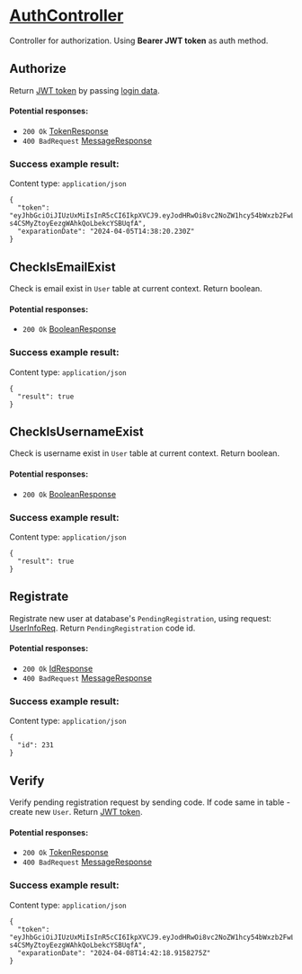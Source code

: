 # [AuthController](../../ProjectTisa/Controllers/BusinessControllers/UserRelatedControllers/AuthController.cs)

Controller for authorization. Using **Bearer JWT token** as auth method.
## Authorize
Return [JWT token](https://en.wikipedia.org/wiki/JSON_Web_Token) by passing [login data](../ProjectTisa/Controllers/GeneralData/Requests/UserReq/UserLoginReq.cs).  
#### Potential responses:
* `200 Ok` 
[TokenResponse](../../ProjectTisa/Controllers/GeneralData/Responses/TokenResponse.cs)
* `400 BadRequest` 
[MessageResponse](../../ProjectTisa/Controllers/GeneralData/Responses/MessageResponse.cs)
### Success example result:
Content type: `application/json`
```
{
  "token": "eyJhbGciOiJIUzUxMiIsInR5cCI6IkpXVCJ9.eyJodHRwOi8vc2NoZW1hcy54bWxzb2FwLm9yZy93cy8yMDA1LzA1L2lkZW50aXR5L2NsYWltcy9uYW1lIjoidGVzdCIsImh0dHA6Ly9zY2hlbWFzLnhtbHNvYXAub3JnL3dzLzIwMDUvMDUvaWRlbnRpdHkvY2xhaW1zL2VtYWlsYWRkcmVzcyI6InRlc3RAdGVzdC5jb20iLCJodHRwOi8vc2NoZW1hcy5taWNyb3NvZnQuY29tL3dzLzIwMDgvMDYvaWRlbnRpdHkvY2xhaW1zL3JvbGUiOiJTb21lUm9sZSIsImV4cCI6MTcxMjU3MDAwMCwiaXNzIjoid3d3LnRpc2EtYmFja2VuZC5jb20iLCJhdWQiOiJ3d3cudGlzYS1mcm9udGVuZC5jb20ifQ.PRXhoRT4AQTTwBwzfuVD_CtTSIYpZxPHwCWK1Atz2xVAWi1ZAuGNp-s4CSMyZtoyEezgWAhkQoLbekcYSBUqfA",
  "exparationDate": "2024-04-05T14:38:20.230Z"
}
```
## CheckIsEmailExist
Check is email exist in `User` table at current context.
Return boolean.
#### Potential responses:
* `200 Ok` 
[BooleanResponse](../../ProjectTisa/Controllers/GeneralData/Responses/BooleanResponse.cs)
### Success example result:
Content type: `application/json`
```
{
  "result": true
}
```
## CheckIsUsernameExist
Check is username exist in `User` table at current context.
Return boolean.
#### Potential responses:
* `200 Ok` 
[BooleanResponse](../../ProjectTisa/Controllers/GeneralData/Responses/BooleanResponse.cs)
### Success example result:
Content type: `application/json`
```
{
  "result": true
}
```
## Registrate
Registrate new user at database's `PendingRegistration`, using request: [UserInfoReq](../ProjectTisa/Controllers/GeneralData/Requests/UserReq/UserInfoReq.cs). 
Return `PendingRegistration` code id.
#### Potential responses:
* `200 Ok` 
[IdResponse](../../ProjectTisa/Controllers/GeneralData/Responses/IdResponse.cs)
* `400 BadRequest` 
[MessageResponse](../../ProjectTisa/Controllers/GeneralData/Responses/MessageResponse.cs)
### Success example result:
Content type: `application/json`
```
{
  "id": 231
}
```
## Verify
Verify pending registration request by sending code. If code same in table - create new `User`.
Return [JWT token](https://en.wikipedia.org/wiki/JSON_Web_Token).
#### Potential responses:
* `200 Ok` 
[TokenResponse](../../ProjectTisa/Controllers/GeneralData/Responses/TokenResponse.cs)
* `400 BadRequest` 
[MessageResponse](../../ProjectTisa/Controllers/GeneralData/Responses/MessageResponse.cs)
### Success example result:
Content type: `application/json`
```
{
  "token": "eyJhbGciOiJIUzUxMiIsInR5cCI6IkpXVCJ9.eyJodHRwOi8vc2NoZW1hcy54bWxzb2FwLm9yZy93cy8yMDA1LzA1L2lkZW50aXR5L2NsYWltcy9uYW1lIjoidGVzdCIsImh0dHA6Ly9zY2hlbWFzLnhtbHNvYXAub3JnL3dzLzIwMDUvMDUvaWRlbnRpdHkvY2xhaW1zL2VtYWlsYWRkcmVzcyI6InRlc3RAdGVzdC5jb20iLCJodHRwOi8vc2NoZW1hcy5taWNyb3NvZnQuY29tL3dzLzIwMDgvMDYvaWRlbnRpdHkvY2xhaW1zL3JvbGUiOiJTb21lUm9sZSIsImV4cCI6MTcxMjU3MDAwMCwiaXNzIjoid3d3LnRpc2EtYmFja2VuZC5jb20iLCJhdWQiOiJ3d3cudGlzYS1mcm9udGVuZC5jb20ifQ.PRXhoRT4AQTTwBwzfuVD_CtTSIYpZxPHwCWK1Atz2xVAWi1ZAuGNp-s4CSMyZtoyEezgWAhkQoLbekcYSBUqfA",
  "exparationDate": "2024-04-08T14:42:18.9158275Z"
}
```